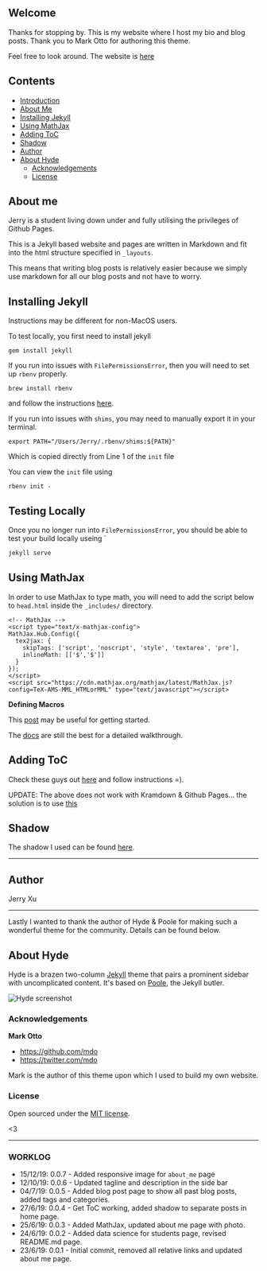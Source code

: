 
## Welcome

Thanks for stopping by. This is my website where I host my bio and blog posts. Thank you to Mark Otto for authoring this theme. 

Feel free to look around. The website is [here](https://jerry-ye-xu.github.io/)

## Contents

- [Introduction](#introduction)
- [About Me](#about-me)
- [Installing Jekyll](#installing-jekyll)
- [Using MathJax](#using-mathjax)
- [Adding ToC](#adding-toc)
- [Shadow](#shadow)
- [Author](#author)
- [About Hyde](#about-hyde)
  - [Acknowledgements](#acknowledgements)
  - [License](#license)

## About me

Jerry is a student living down under and fully utilising the privileges of Github Pages. 

This is a Jekyll based website and pages are written in Markdown and fit into the html structure specified in `_layouts`. 

This means that writing blog posts is relatively easier because we simply use markdown for all our blog posts and not have to worry. 

## Installing Jekyll

Instructions may be different for non-MacOS users.

To test locally, you first need to install jekyll
```
gem install jekyll
```
If you run into issues with `FilePermissionsError`, then you will need to set up `rbenv` properly.
```
brew install rbenv
```
and follow the instructions [here]("https://github.com/rbenv/rbenv").

If you run into issues with `shims`, you may need to manually export it in your terminal. 
```
export PATH="/Users/Jerry/.rbenv/shims:${PATH}"
```
Which is copied directly from Line 1 of the `init` file

You can view the `init` file using
```
rbenv init -
```
## Testing Locally

Once you no longer run into `FilePermissionsError`, you should be able to test your build locally useing `

```bash
jekyll serve 
```

## Using MathJax

In order to use MathJax to type math, you will need to add the script below to `head.html` inside the `_includes/` directory.

```
<!-- MathJax -->
<script type="text/x-mathjax-config">
MathJax.Hub.Config({
  tex2jax: {
    skipTags: ['script', 'noscript', 'style', 'textarea', 'pre'],
    inlineMath: [['$','$']]
  }
});
</script>
<script src="https://cdn.mathjax.org/mathjax/latest/MathJax.js?config=TeX-AMS-MML_HTMLorMML" type="text/javascript"></script>
```
__Defining Macros__

This [post](https://stackoverflow.com/questions/24628668/how-to-define-custom-macros-in-mathjax) may be useful for getting started.

The [docs](http://docs.mathjax.org/en/latest/tex.html) are still the best for a detailed walkthrough.

## Adding ToC

Check these guys out [here](https://github.com/toshimaru/jekyll-toc) and follow instructions =).

UPDATE: The above does not work with Kramdown & Github Pages... the solution is to use [this](http://www.seanbuscay.com/blog/jekyll-toc-markdown/)

## Shadow

The shadow I used can be found [here](https://codepen.io/ibrahimjabbari/pen/ozinB).

--- 

## Author 

Jerry Xu 

---

Lastly I wanted to thank the author of Hyde & Poole for making such a wonderful theme for the community. Details can be found below. 

## About Hyde

Hyde is a brazen two-column [Jekyll](http://jekyllrb.com) theme that pairs a prominent sidebar with uncomplicated content. It's based on [Poole](http://getpoole.com), the Jekyll butler.

![Hyde screenshot](https://f.cloud.github.com/assets/98681/1831228/42af6c6a-7384-11e3-98fb-e0b923ee0468.png)

### Acknowledgements

**Mark Otto**
- <https://github.com/mdo>
- <https://twitter.com/mdo>

Mark is the author of this theme upon which I used to build my own website. 

### License

Open sourced under the [MIT license](LICENSE.md).

<3

---

### WORKLOG
- 15/12/19: 0.0.7 - Added responsive image for `about_me` page
- 12/10/19: 0.0.6 - Updated tagline and description in the side bar 
- 04/7/19: 0.0.5 - Added blog post page to show all past blog posts, added tags and categories.  
- 27/6/19: 0.0.4 - Get ToC working, added shadow to separate posts in home page. 
- 25/6/19: 0.0.3 - Added MathJax, updated about me page with photo.
- 24/6/19: 0.0.2 - Added data science for students page, revised README.md page. 
- 23/6/19: 0.0.1 - Initial commit, removed all relative links and updated about me page.
